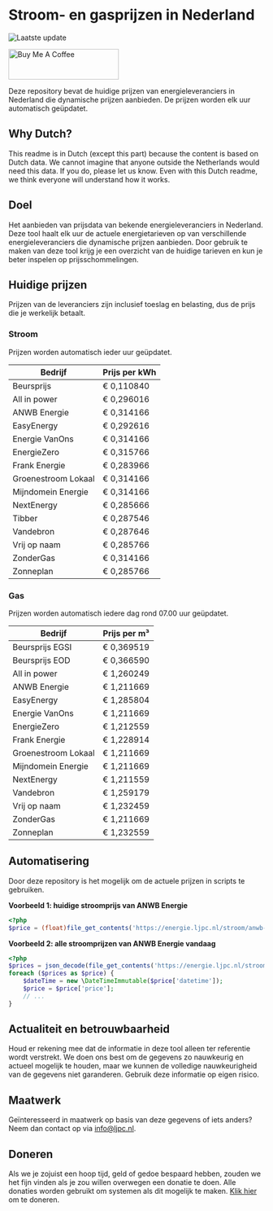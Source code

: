 # Stroom- en gasprijzen in Nederland

![Laatste update](https://img.shields.io/badge/laatste%20update-2024--11--03%2020%3A00%20CET-brightgreen)

<a href="https://www.buymeacoffee.com/Lars-" target="_blank"><img src="https://cdn.buymeacoffee.com/buttons/v2/default-orange.png" alt="Buy Me A Coffee" height="60" style="height: 60px !important;width: 217px !important;" ></a>

Deze repository bevat de huidige prijzen van energieleveranciers in Nederland die dynamische prijzen aanbieden. De prijzen worden elk uur automatisch geüpdatet.

## Why Dutch?

This readme is in Dutch (except this part) because the content is based on Dutch data. We cannot imagine that anyone outside the Netherlands would need this data. If you do, please let us know. Even with this Dutch readme, we think
everyone will understand how it works.

## Doel

Het aanbieden van prijsdata van bekende energieleveranciers in Nederland. Deze tool haalt elk uur de actuele energietarieven op van verschillende energieleveranciers die dynamische prijzen aanbieden. Door gebruik te maken van deze tool
krijg je een overzicht van de huidige tarieven en kun je beter inspelen op prijsschommelingen.

## Huidige prijzen

Prijzen van de leveranciers zijn inclusief toeslag en belasting, dus de prijs die je werkelijk betaalt.

### Stroom

Prijzen worden automatisch ieder uur geüpdatet.

 Bedrijf | Prijs per kWh 
---------|---------------
Beursprijs | € 0,110840
All in power | € 0,296016
ANWB Energie | € 0,314166
EasyEnergy | € 0,292616
Energie VanOns | € 0,314166
EnergieZero | € 0,315766
Frank Energie | € 0,283966
Groenestroom Lokaal | € 0,314166
Mijndomein Energie | € 0,314166
NextEnergy | € 0,285666
Tibber | € 0,287546
Vandebron | € 0,287646
Vrij op naam | € 0,285766
ZonderGas | € 0,314166
Zonneplan | € 0,285766


### Gas

Prijzen worden automatisch iedere dag rond 07.00 uur geüpdatet.

 Bedrijf | Prijs per m³ 
---------|--------------
Beursprijs EGSI | € 0,369519
Beursprijs EOD | € 0,366590
All in power | € 1,260249
ANWB Energie | € 1,211669
EasyEnergy | € 1,285804
Energie VanOns | € 1,211669
EnergieZero | € 1,212559
Frank Energie | € 1,228914
Groenestroom Lokaal | € 1,211669
Mijndomein Energie | € 1,211669
NextEnergy | € 1,211559
Vandebron | € 1,259179
Vrij op naam | € 1,232459
ZonderGas | € 1,211669
Zonneplan | € 1,232559


## Automatisering

Door deze repository is het mogelijk om de actuele prijzen in scripts te gebruiken.

**Voorbeeld 1: huidige stroomprijs van ANWB Energie**

```php
<?php
$price = (float)file_get_contents('https://energie.ljpc.nl/stroom/anwb-energie-nu.txt');

```

**Voorbeeld 2: alle stroomprijzen van ANWB Energie vandaag**

```php
<?php
$prices = json_decode(file_get_contents('https://energie.ljpc.nl/stroom/all-in-power-vandaag.json'),true);
foreach ($prices as $price) {
    $dateTime = new \DateTimeImmutable($price['datetime']);
    $price = $price['price'];
    // ...
}
```

## Actualiteit en betrouwbaarheid

Houd er rekening mee dat de informatie in deze tool alleen ter referentie wordt verstrekt. We doen ons best om de gegevens zo nauwkeurig en actueel mogelijk te houden, maar we kunnen de volledige nauwkeurigheid van de gegevens niet
garanderen. Gebruik deze informatie op eigen risico.

## Maatwerk

Geïnteresseerd in maatwerk op basis van deze gegevens of iets anders? Neem dan contact op
via [info@ljpc.nl](mailto:info@ljpc.nl?subject=Energie%20prijzen).

## Doneren

Als we je zojuist een hoop tijd, geld of gedoe bespaard hebben, zouden we het fijn vinden als je zou willen overwegen een
donatie te doen. Alle donaties worden gebruikt om systemen als dit mogelijk te
maken. [Klik hier](https://www.buymeacoffee.com/Lars-) om te doneren.
